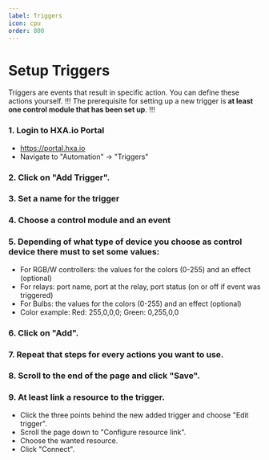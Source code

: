 ```yaml
---
label: Triggers
icon: cpu
order: 800
---
```

# Setup Triggers

Triggers are events that result in specific action. You can define these actions yourself. 
!!!
The prerequisite for setting up a new trigger is **at least one control module that has been set up**.
!!!

### 1. Login to HXA.io Portal
- https://portal.hxa.io
- Navigate to "Automation" -> "Triggers"
### 2. Click on "Add Trigger".
### 3. Set a name for the trigger
### 4. Choose a control module and an event
### 5. Depending of what type of device you choose as control device there must to set some values:
- For RGB/W controllers: the values for the colors (0-255) and an effect (optional)
- For relays: port name, port at the relay, port status (on or off if event was triggered)
- For Bulbs: the values for the colors (0-255) and an effect (optional)
- Color example: Red: 255,0,0,0; Green: 0,255,0,0
### 6. Click on "Add".
### 7. Repeat that steps for every actions you want to use.
### 8. Scroll to the end of the page and click "Save".
### 9. At least link a resource to the trigger.
- Click the three points behind the new added trigger and choose "Edit trigger".
- Scroll the page down to "Configure resource link".
- Choose the wanted resource.
- Click "Connect".

